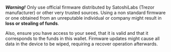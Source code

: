 **_Warning!_** Only use official firmware distributed by SatoshiLabs (Trezor
manufacturer) or other very trusted sources. Using a non standard firmware
or one obtained from an unreputable individual or company might result in **loss
or stealing of funds**.

Also, ensure you have access to your seed, that it is valid and that it
corresponds to the funds in this wallet. Firmware updates might cause all data
in the device to be wiped, requiring a recover operation afterwards.
